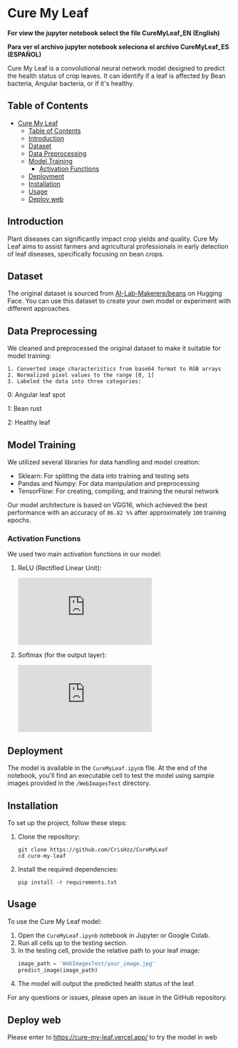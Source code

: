 # Cure My Leaf

**For view the jupyter notebook select the file CureMyLeaf_EN (English)**

**Para ver el archivo jupyter notebook seleciona el archivo CureMyLeaf_ES (ESPAÑOL)**

Cure My Leaf is a convolutional neural network model designed to predict the health status of crop leaves. It can identify if a leaf is affected by Bean bacteria, Angular bacteria, or if it's healthy.

## Table of Contents

- [Cure My Leaf](#cure-my-leaf)
  - [Table of Contents](#table-of-contents)
  - [Introduction](#introduction)
  - [Dataset](#dataset)
  - [Data Preprocessing](#data-preprocessing)
  - [Model Training](#model-training)
    - [Activation Functions](#activation-functions)
  - [Deployment](#deployment)
  - [Installation](#installation)
  - [Usage](#usage)
  - [Deploy web](#deploy-web)

## Introduction

Plant diseases can significantly impact crop yields and quality. Cure My Leaf aims to assist farmers and agricultural professionals in early detection of leaf diseases, specifically focusing on bean crops.

## Dataset

The original dataset is sourced from [AI-Lab-Makerere/beans](https://huggingface.co/datasets/AI-Lab-Makerere/beans) on Hugging Face. You can use this dataset to create your own model or experiment with different approaches.

## Data Preprocessing

We cleaned and preprocessed the original dataset to make it suitable for model training:

    1. Converted image characteristics from base64 format to RGB arrays
    2. Normalized pixel values to the range [0, 1]
    3. Labeled the data into three categories:

0: Angular leaf spot

1: Bean rust

2: Healthy leaf

## Model Training

We utilized several libraries for data handling and model creation:

- Sklearn: For splitting the data into training and testing sets
- Pandas and Numpy: For data manipulation and preprocessing
- TensorFlow: For creating, compiling, and training the neural network

Our model architecture is based on VGG16, which achieved the best performance with an accuracy of `86.82 %%` after approximately `100` training epochs.

### Activation Functions

We used two main activation functions in our model:

1. ReLU (Rectified Linear Unit):

   ![equation](https://latex.codecogs.com/gif.latex?f%28x%29%20%3D%20%5Cmax%280%2C%20x%29)

2. Softmax (for the output layer):

   ![equation](https://latex.codecogs.com/gif.latex?%5Csigma%28z%29_i%20%3D%20%5Cfrac%7Be%5E%7Bz_i%7D%7D%7B%5Csum_%7Bj%3D1%7D%5EK%20e%5E%7Bz_j%7D%7D)

## Deployment

The model is available in the `CureMyLeaf.ipynb` file. At the end of the notebook, you'll find an executable cell to test the model using sample images provided in the `/WebImagesTest` directory.

## Installation

To set up the project, follow these steps:

1. Clone the repository:
   ```
   git clone https://github.com/CrisHzz/CureMyLeaf
   cd cure-my-leaf
   ```

2. Install the required dependencies:
   ```
   pip install -r requirements.txt
   ```

## Usage

To use the Cure My Leaf model:

   1. Open the `CureMyLeaf.ipynb` notebook in Jupyter or Google Colab.
   2. Run all cells up to the testing section.
   3. In the testing cell, provide the relative path to your leaf image:
      ```python
      image_path = 'WebImagesTest/your_image.jpg'
      predict_image(image_path)
      ```
   4. The model will output the predicted health status of the leaf.

For any questions or issues, please open an issue in the GitHub repository.


## Deploy web

Please enter to https://cure-my-leaf.vercel.app/ to try the model in web

